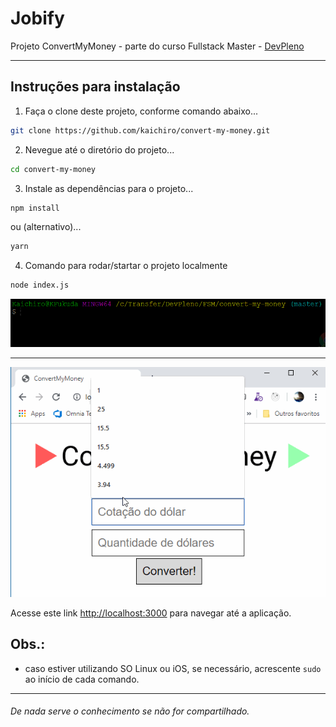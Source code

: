 # Jobify
Projeto ConvertMyMoney - parte do curso Fullstack Master - [DevPleno](https://www.devpleno.com/)

---

## Instruções para instalação

1) Faça o clone deste projeto, conforme comando abaixo...

```sh
git clone https://github.com/kaichiro/convert-my-money.git
```

2) Nevegue até o diretório do projeto...

```sh
cd convert-my-money
```

3) Instale as dependências para o projeto...

```sh
npm install
```

ou (alternativo)...

```sh
yarn
```

4) Comando para rodar/startar o projeto localmente

```sh
node index.js 
```

![](./video/run.gif)

---

![](./video/system.gif)

Acesse este link [http://localhost:3000](http://localhost:3000) para navegar até a aplicação.

## Obs.:

* caso estiver utilizando SO Linux ou iOS, se necessário, acrescente ```sudo``` ao início de cada comando.

---

###### De nada serve o conhecimento se não for compartilhado.
